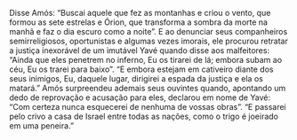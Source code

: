 ﻿Disse Amós: “Buscai aquele que fez as montanhas e criou o vento, que formou as sete estrelas e Órion, que transforma a sombra da morte na manhã e faz o dia escuro como a noite”. E ao denunciar seus companheiros semirreligiosos, oportunistas e algumas vezes imorais, ele procurou retratar a justiça inexorável de um imutável Yavé quando disse aos malfeitores: “Ainda que eles penetrem no inferno, Eu os tirarei de lá; embora subam ao céu, Eu os trarei para baixo”. “E embora estejam em cativeiro diante dos seus inimigos,  Eu, daquele lugar, dirigirei a espada da justiça e ela os matará.” Amós surpreendeu ademais seus ouvintes quando, apontando um dedo de reprovação e  acusação para eles, declarou em nome de Yavé: “Com certeza nunca esquecerei de nenhuma de vossas obras”. “E passarei pelo crivo a casa de Israel entre todas as nações, como o trigo é joeirado em uma peneira.”